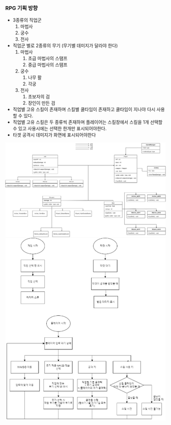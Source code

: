 ### RPG 기획 방향
- 3종류의 직업군
    1. 마법사
    2. 궁수
    3. 전사
- 직업군 별로 2종류의 무기 (무기별 데미지가 달라야 한다)
    1. 마법사
        1. 초급 마법사의 스탬프
        2. 중급 마법사의 스탬프
    2. 궁수
        1. 나무 활
        2. 각궁
    3. 전사
        1. 초보자의 검
        2. 장인이 만든 검
- 직업별 고유 스킬이 존재하며 스킬별 쿨타임이 존재하고 쿨타임이 지나야 다시 사용 할 수 있다.
- 직업별 고유 스킬은 두 종류씩 존재하며 플레이어는 스킬창에서 스킬을 1개 선택할 수 있고 사용시에는 선택한 한개만 표시되어야한다.
- 타겟 공격시 데미지가 화면에 표시되어야한다

![클래스 다이어그램](/RPG.jpg)
![순서 다이어그램](/RPG_순서.jpg)